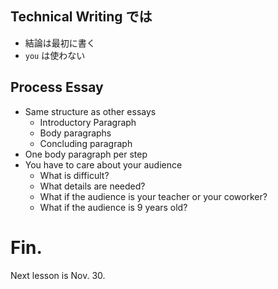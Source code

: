 ## Technical Writing では

- 結論は最初に書く
- `you` は使わない

## Process Essay

- Same structure as other essays
  - Introductory Paragraph
  - Body paragraphs
  - Concluding paragraph
- One body paragraph per step
- You have to care about your audience
  - What is difficult?
  - What details are needed?
  - What if the audience is your teacher or your coworker?
  - What if the audience is 9 years old?

# Fin.

Next lesson is Nov. 30.